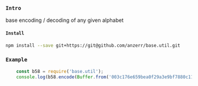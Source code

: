 
### `Intro`
base encoding / decoding of any given alphabet

#### `Install`
``` bash
npm install --save git+https://git@github.com/anzerr/base.util.git
```

### `Example`
``` javascript
	const b58 = require('base.util');
	console.log(b58.encode(Buffer.from('003c176e659bea0f29a3e9bf7880c112b1b31b4dc826268187', 'hex'), true)) // 16UjcYNBG9GTK4uq2f7yYEbuifqCzoLMGS
```